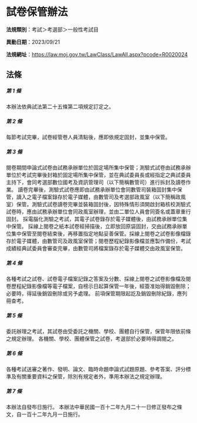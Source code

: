 # 試卷保管辦法

**法規類別**：考試＞考選部＞一般性考試目

**異動日期**：2023/09/21  

**法規網址**：https://law.moj.gov.tw/LawClass/LawAll.aspx?pcode=R0020024





## 法條
##### 第 1 條
本辦法依典試法第二十五條第二項規定訂定之。

##### 第 2 條
每節考試完畢，試卷經管卷人員清點後，應即依規定固封，並集中保管。

##### 第 3 條
閱卷期間申論式試卷由試務承辦單位於固定場所集中保管；測驗式試卷由試務承辦單位於考試完畢後封箱於固定場所集中保管，並在典試委員長或經指定之典試委員主持下，會同考選部數位國考及資訊管理司（以下簡稱數管司）進行拆封及讀卷作業。
讀卷完畢後，測驗式試卷應即由試務承辦單位會同數管司裝箱固封集中保管，讀入之電子檔案錄存於電子媒體，由數管司及考選部政風室（以下簡稱政風室）保管。測驗式試卷讀卷完畢並裝箱固封後，因特殊情形須開啟封箱核校測驗式試卷時，應由試務承辦單位會同政風室辦理，並由二單位人員會同簽名或蓋章重行固封。
採電腦化測驗之考試，其電子試卷錄存於電子媒體後，由試務承辦單位集中保管。
採線上閱卷之紙本試卷經掃描後，立即放回原袋固封，交由試務承辦單位集中保管至閱卷結束後，再移置指定地點妥善保管。採線上閱卷之試卷影像檔錄存於電子媒體，由數管司及政風室保管；閱卷歷程紀錄影像檔並應製作備份，考試成績經典試委員會審查完畢，由數管司將檔案錄存於電子媒體交由政風室保管。

##### 第 4 條
各種考試之試卷、試卷電子檔案記錄之答案及分數、採線上閱卷之試卷影像檔及閱卷歷程紀錄影像檔等電子檔案，自榜示日起算保管一年後，經簽准始得銷毀刪除；必要時，得延後銷毀刪除或另予處理。
前項保管期限起訖及銷毀刪除紀錄，應列冊查考。


##### 第 5 條
委託辦理之考試，其試卷由受委託之機關、學校、團體自行保管，保管年限依前條之規定辦理。
各機關、學校、團體保管之試卷，考選部於必要時得調閱之。

##### 第 6 條
各種考試送審之著作、發明、論文、臨時命題申論式試題原題、參考答案、評分標準及有關重要資料之保管，除別有規定者外，準用本辦法之規定辦理。

##### 第 7 條
本辦法自發布日施行。
本辦法中華民國一百十二年九月二十一日修正發布之條文，自一百十二年九月一日施行。


